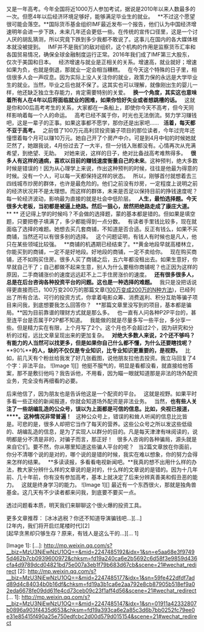   
又是一年高考。今年全国将近1000万人参加考试，据说是2010年以来人数最多的一次。但愿4年以后经济环境足够好，能够满足毕业生的就业。
 
**不过这个愿望很可能会落空。**国际货币基金组织IMF最近发布一个报告，他们认为中国经济增速明年会进一步下跌，未来几年还会更低一些。在传统的宣传口径里，这是一个讨人厌的胡乱猜测，所以究竟下跌到多少我都不敢说了。这事儿在国内的各大媒体根本就没被提到。
 
IMF并不是我们的敌对组织，这个机构的作用是监察货币汇率和各国贸易情况，确保全球金融制度运行正常。2016年我们成了IMF第三大股东，仅次于美国和日本。
 
经济增速与就业是正相关的关系。增速高，就业就好；增速如果为负，也就是倒退，那就业一定会相当糟糕。
 
在今天这个特殊的日子里，相信很多人会一声叹息。因为实际上没人关注你的就业，政策力保的永远是大学毕业生的就业。当然，毕业之后也就不保了。这其实也可以理解，就像刚出生的婴儿一样，他还缺乏独立生存能力，肯定需要特别的关爱。
 
**换一个角度，其实这也意味着所有人在4年以后将面临就业的困难，如果你恰好失业或者想跳槽的话。**
 
这就是你和00后高考考生的关系，大家都在一条船上，即使你今天不高考，但今天同样影响着每一个人的命运。
 
高考已经不属于你，时光也无法倒流。努力学习赚钱吧，这是一辈子的正事。如果这事都不愿学，那你还是出家吧……
 
**活着，每天都不亚于高考。**
 
之前借了100万元高利贷投资骗子项目的那位读者，今年过完年还憧憬着每个月可以赚10万元。她自己开了个房产中介。可是到4月中旬的时候她就茫然了，她跟我说，4月份过去了一大半，但一分钱入账都没有。心情再次从充满希望，到绝望、无助。
 
对她来说，这样的日子，绝对比备战高考难熬得多。
 
**很多人有这样的通病，喜欢以目前的赚钱速度衡量自己的未来**。这种预判，绝大多数时候是错误的！因为从心理学上来说，作出这种预判的时候，往往是他最为得意的时候。没有一个人，可以每一天都保持这样的状态。
 
所以，刚够首付就想着去三四线城市炒房的群体，也许是最危险的。他们之前没有炒房，一定程度上说明之前的经济状况并不是太理想。而这样的群体，未来是否足以保持目前的挣钱速度呢？每一轮经济波动，影响最为直接的就是社会中低阶层。
 
**人生，最怕选择题。今天很多大老板，当初都是被逼上绝路。然后一狠心，居然把绝路走成了康庄大道。**
** **
还记得上学的时候吗？不会做的选择题，蒙的基本都是错的。但如果是填空题，只要把卷子填满了，多少都能得到一点分数。
 
有读者手里钱比较多，现在就面临了选择的难题。她想去买几套商铺，不知道是否合适。反正有钱么，如果不买商铺，当然还可以有很多别的选择。
 
这个问题证明，有钱人有时候也是凡人，他只在某些领域比较强。
 
**商铺的机遇期已经结束了。**黄金地段早就高楼林立，你能买到的商铺，一定不是好地段。好地段的商铺，一定不卖给你。
 
现在购买商铺，还不如购买住房。很多人买了商铺之后，五六年都没租出去。如果生意好，你早就自己干了；自己都做不起来生意，别人为什么要租你商铺呢？也正因为这样的原因，二手商铺涨价的速度远远赶不上二手住房涨价的速度。
 
**还有很多很多人，总是在后台咨询各种投资平台的问题。这也是一种选择的难题。**
 
我只是没把话说得更直接而已，100万变200万的那篇文章([100万变成200万的N种方法][100_200_N])，已经列出了所有合法、可行的投资方式，你拿着电影众筹、消费返利、积分互助等骗子项目来问我，到底想要我怎么回答你？
 
**那篇文章里没写到的项目，基本都是骗局。**因为目前靠谱的理财方式就是那么多。
 
也一直有人问各种P2P平台的，甚至连平台是否属于P2P都不知道。
 
我能做的就是尽量多写一些平台，多分享一些。但是精力实在有限，上个月写了2个。这个月也不会超过2个，因为研究和分析的过程，远比文章呈现出来的更加复杂。
 
**对绝大多数人来说，2个还不够吗？有能力的人当然可以找更多，但是如果你自己什么都不懂，为什么还要瞎找呢？**
 
**90%****的人，缺的不仅仅是专业知识，比专业知识更重要的，是视野。**
 
比如，前几天有个粉丝给我发了好几张截图，说他朋友拉他去投资。我立马回复了4个字：非法平台。
![Image 1][] 
他挺不服气的，明显是看都没看，就直接给他答案，那不是敷衍他吗？我告诉他，不用看，因为瞄一眼就知道那是非法的场外配资业务，完全没有再细看的必要。
  
后来他信了，因为朋友也是告诉他这是一个配资的平台。
 
这就是视野。如果平时多看一些正经的新闻报道，你就会知道场外配资是非法业务。
 
当然，**也有些人关注了一些胡编乱造的公众号，误以为上面都是可信的信息。比如，央视已报道，****\*\*\*\*****。这种情况非常普遍！**
 
这种公众号上，错误的和耸人听闻的信息比比皆是。可悲的是，很多人却把它当作了每天的营养。这些公众号之所以发这些低级的、胡编乱造的信息，是为了实现人以群分的目的。凡是每天津津有味阅读的，说明都是分不清是非的，对骗子而言，那正好！
 
很多人咨询的各种骗局，源头就是来自它们。要不然，你从哪里知道这些骗人平台的呢？
 
当2篇文章放在你面前，你分不清哪个说的是对的，哪个说的是错的时候，我实在难以想象，你的努力会得来怎样的结果。
 
**多读读报，多看看电视新闻吧。**我真的想不出用什么样的办法，教大家分辨什么样的文章说的是对的，什么样的文章说的是错的。因为十几年前、几十年前，你有没有参加高考，基本上就决定了后来分辨真善美和假丑恶的能力。
 
这就是终身学习的能力。
![Image 1][]
最近有一个东西很火，那就是独角兽基金。这几天有不少读者都来问我，到底要不要买一点。
  
透过问题看本质，明天我们来聊聊这个很火爆的投资工具。
  
更多文章推荐：
[冰冰逃税？你还不知道导演骗钱吧...][...]  
[2年内，我们将开启烂尾楼时代][2]  
[起早贪黑却只够生存？原来，有钱人是这么干的...][... 1]  

[100_200_N]: http://mp.weixin.qq.com/s?__biz=MzU3NjEwNzU1OQ==&mid=2247485182&idx=1&sn=c2e977a0acc040a0cf00506533f4d7cf&chksm=fd19a3b6ca6e2aa07ae70e41e42197390d17f6e7c4a83ac58598c1e940055efc62e2d915428d&scene=21#wechat_redirect
[Image 1]: 
[...]: http://mp.weixin.qq.com/s?__biz=MzU3NjEwNzU1OQ==&mid=2247485192&idx=1&sn=e5aa68e3f97495d462b7cb0939600972&chksm=fd19a240ca6e2b5692c6d58f3e9859d436cfa4d9789dcd04821bd75e007a3eb1f79b683d67cb&scene=21#wechat_redirect
[2]: http://mp.weixin.qq.com/s?__biz=MzU3NjEwNzU1OQ==&mid=2247485177&idx=1&sn=59fe422dfdf7add89d4c84034b0b16df&chksm=fd19a3b1ca6e2aa792e8cb87905b518ef9a02eda6678fe09dd61fe4cd73ceb09c23f1aff4d56&scene=21#wechat_redirect
[... 1]: http://mp.weixin.qq.com/s?__biz=MzU3NjEwNzU1OQ==&mid=2247485147&idx=1&sn=01911a42332807b0896a903f4435d653&chksm=fd19a393ca6e2a85c3d6b7bb0252fc79ee0e31e85415f490a25e750edfcbc2d00d579d015154&scene=21#wechat_redirect